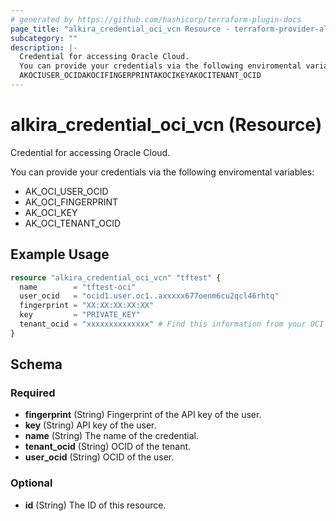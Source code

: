```yaml
---
# generated by https://github.com/hashicorp/terraform-plugin-docs
page_title: "alkira_credential_oci_vcn Resource - terraform-provider-alkira"
subcategory: ""
description: |-
  Credential for accessing Oracle Cloud.
  You can provide your credentials via the following enviromental variables:
  AKOCIUSER_OCIDAKOCIFINGERPRINTAKOCIKEYAKOCITENANT_OCID
---
```


# alkira_credential_oci_vcn (Resource)

Credential for accessing Oracle Cloud.

You can provide your credentials via the following enviromental variables:

 * AK_OCI_USER_OCID
 * AK_OCI_FINGERPRINT
 * AK_OCI_KEY
 * AK_OCI_TENANT_OCID

## Example Usage

```terraform
resource "alkira_credential_oci_vcn" "tftest" {
  name        = "tftest-oci"
  user_ocid   = "ocid1.user.oc1..axxxxx677oenm6cu2qcl46rhtq"
  fingerprint = "XX:XX:XX:XX:XX"
  key         = "PRIVATE_KEY"
  tenant_ocid = "xxxxxxxxxxxxxx" # Find this information from your OCI account
}
```

<!-- schema generated by tfplugindocs -->
## Schema

### Required

- **fingerprint** (String) Fingerprint of the API key of the user.
- **key** (String) API key of the user.
- **name** (String) The name of the credential.
- **tenant_ocid** (String) OCID of the tenant.
- **user_ocid** (String) OCID of the user.

### Optional

- **id** (String) The ID of this resource.


